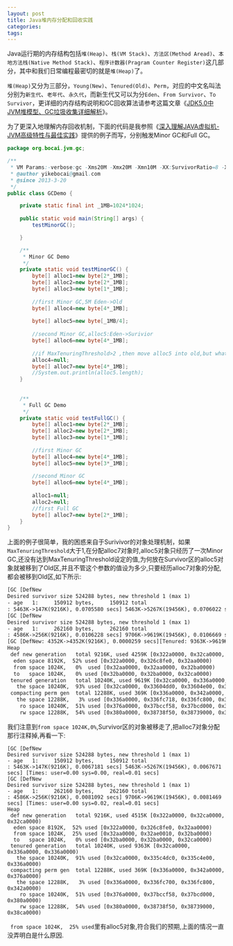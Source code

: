 ```yaml
---
layout: post
title: Java堆内存分配和回收实践
categories:
tags:
---
```


Java运行期的内存结构包括`堆(Heap)`、`栈(VM Stack)`、`方法区(Method Aread)`、`本地方法栈(Native Method Stack)`、`程序计数器(Pragram Counter Register)`这几部分，其中和我们日常编程最密切的就是`堆(Heap)`了。

`堆(Heap)`又分为三部分，`Young(New)`、`Tenured(Old)`、`Perm`，对应的中文名叫法分别为`新生代`、`老年代`、`永久代`，而新生代又可以为分`Eden`、`From Survivor`、`To Survivor`，更详细的内存结构说明和GC回收算法请参考这篇文章《[JDK5.0中JVM堆模型、GC垃圾收集详细解析](http://blog.csdn.net/sfdev/article/details/4483442)》。

为了更深入地理解内存回收机制，下面的代码是我参照《[深入理解JAVA虚拟机-JVM高级特性与最佳实践](http://book.douban.com/subject/6522893/)》提供的例子而写，分别触发Minor GC和Full GC。

```java
package org.bocai.jvm.gc;

/**
 * VM Params:-verbose:gc -Xms20M -Xmx20M -Xmn10M -XX:SurvivorRatio=8 -XX:+PrintGCDetails -XX:MaxTenuringThreshold=1 -XX:+PrintTenuringDistribution
 * @author yikebocai@gmail.com
 * @since 2013-3-20
 */
public class GCDemo {

	private static final int _1MB=1024*1024;
	
	public static void main(String[] args) {
		testMinorGC();

	}

	/**
	 * Minor GC Demo
	 */
	private static void testMinorGC() {
		byte[] alloc1=new byte[2*_1MB];
		byte[] alloc2=new byte[2*_1MB];
		byte[] alloc3=new byte[1*_1MB];
		
		//first Minor GC,5M Eden->Old
		byte[] alloc4=new byte[4*_1MB];
		
		byte[] alloc5=new byte[_1MB/4];
		
		//second Minor GC,alloc5:Eden->Surivior
		byte[] alloc6=new byte[4*_1MB];
		
		//if MaxTenuringThreshold>2 ,then move alloc5 into old,but whatever alloc5 is moved into old,why? 
		alloc4=null;
		byte[] alloc7=new byte[4*_1MB];
		//System.out.println(alloc5.length);
	}
	
	
	/**
	 * Full GC Demo
	 */
	private static void testFullGC() {
		byte[] alloc1=new byte[2*_1MB];
		byte[] alloc2=new byte[2*_1MB];
		byte[] alloc3=new byte[1*_1MB];
		
		//first Minor GC
		byte[] alloc4=new byte[4*_1MB];
		byte[] alloc5=new byte[3*_1MB];
		
		//second Minor GC
		byte[] alloc6=new byte[4*_1MB];
		
		alloc1=null;
		alloc2=null;
		//first Full GC
		byte[] alloc7=new byte[2*_1MB];
	}
}
```

上面的例子很简单，我的困惑来自于Surivivor的对象处理机制，如果`MaxTenuringThreshold`大于1,在分配alloc7对象时,alloc5对象只经历了一次Minor GC,还没有达到MaxTenuringThreshold设定的值,为何放在Survivor区的alloc5对象就被移到了Old区,并且不管这个参数的值设为多少,只要经历alloc7对象的分配,都会被移到Old区,如下所示:
 

```html
[GC [DefNew
Desired survivor size 524288 bytes, new threshold 1 (max 1)
- age   1:     150912 bytes,     150912 total
: 5463K->147K(9216K), 0.0705580 secs] 5463K->5267K(19456K), 0.0706022 secs] [Times: user=0.00 sys=0.08, real=0.07 secs] 
[GC [DefNew
Desired survivor size 524288 bytes, new threshold 1 (max 1)
- age   1:     262160 bytes,     262160 total
: 4586K->256K(9216K), 0.0106228 secs] 9706K->9619K(19456K), 0.0106669 secs] [Times: user=0.02 sys=0.00, real=0.01 secs] 
[GC [DefNew: 4352K->4352K(9216K), 0.0000259 secs][Tenured: 9363K->9619K(10240K), 0.4481241 secs] 13715K->9619K(19456K), [Perm : 369K->369K(12288K)], 0.4482521 secs] [Times: user=0.00 sys=0.03, real=0.45 secs] 
Heap
 def new generation   total 9216K, used 4259K [0x322a0000, 0x32ca0000, 0x32ca0000)
  eden space 8192K,  52% used [0x322a0000, 0x326c8fe0, 0x32aa0000)
  from space 1024K,   0%  used [0x32aa0000, 0x32aa0000, 0x32ba0000)
  to   space 1024K,   0% used [0x32ba0000, 0x32ba0000, 0x32ca0000)
 tenured generation   total 10240K, used 9619K [0x32ca0000, 0x336a0000, 0x336a0000)
   the space 10240K,  93% used [0x32ca0000, 0x33604dd0, 0x33604e00, 0x336a0000)
 compacting perm gen  total 12288K, used 369K [0x336a0000, 0x342a0000, 0x376a0000)
   the space 12288K,   3% used [0x336a0000, 0x336fc718, 0x336fc800, 0x342a0000)
    ro space 10240K,  51% used [0x376a0000, 0x37bccf58, 0x37bcd000, 0x380a0000)
    rw space 12288K,  54% used [0x380a0000, 0x38738f50, 0x38739000, 0x38ca0000)

```

我们注意到`from space 1024K,0%`,Survivor区的对象被移走了,把alloc7对象分配那行注释掉,再看一下:

```
[GC [DefNew
Desired survivor size 524288 bytes, new threshold 1 (max 1)
- age   1:     150912 bytes,     150912 total
: 5463K->147K(9216K), 0.0067181 secs] 5463K->5267K(19456K), 0.0067671 secs] [Times: user=0.00 sys=0.00, real=0.01 secs] 
[GC [DefNew
Desired survivor size 524288 bytes, new threshold 1 (max 1)
- age   1:     262160 bytes,     262160 total
: 4586K->256K(9216K), 0.0081092 secs] 9706K->9619K(19456K), 0.0081469 secs] [Times: user=0.00 sys=0.02, real=0.01 secs] 
Heap
 def new generation   total 9216K, used 4515K [0x322a0000, 0x32ca0000, 0x32ca0000)
  eden space 8192K,  52% used [0x322a0000, 0x326c8fe0, 0x32aa0000)
  from space 1024K,  25% used [0x32aa0000, 0x32ae0010, 0x32ba0000)
  to   space 1024K,   0% used [0x32ba0000, 0x32ba0000, 0x32ca0000)
 tenured generation   total 10240K, used 9363K [0x32ca0000, 0x336a0000, 0x336a0000)
   the space 10240K,  91% used [0x32ca0000, 0x335c4dc0, 0x335c4e00, 0x336a0000)
 compacting perm gen  total 12288K, used 369K [0x336a0000, 0x342a0000, 0x376a0000)
   the space 12288K,   3% used [0x336a0000, 0x336fc700, 0x336fc800, 0x342a0000)
    ro space 10240K,  51% used [0x376a0000, 0x37bccf58, 0x37bcd000, 0x380a0000)
    rw space 12288K,  54% used [0x380a0000, 0x38738f50, 0x38739000, 0x38ca0000)

```

` from space 1024K,  25% used`里有alloc5对象,符合我们的预期,上面的情况一直没弄明白是什么原因.
